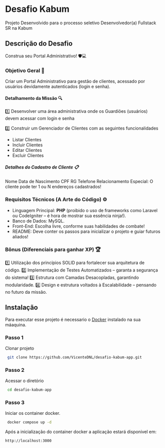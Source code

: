 
# Desafio Kabum

Projeto Desenvolvido para o processo seletivo Desenvolvedor(a) Fullstack SR na Kabum

## Descrição do Desafio

Construa seu Portal Administrativo! 🛡️💻

### Objetivo Geral 🎯

Criar um Portal Administrativo para gestão de clientes, acessado por usuários devidamente autenticados (login e senha).

#### Detalhamento da Missão 🔍

1️⃣ Desenvolver uma área administrativa onde os Guardiões (usuários) devem acessar com login e senha

2️⃣ Construir um Gerenciador de Clientes com as seguintes funcionalidades

- Listar Clientes
- Incluir Clientes
- Editar Clientes
- Excluir Clientes

##### Detalhes do Cadastro de Cliente 📋

Nome
Data de Nascimento
CPF
RG
Telefone
Relacionamento Especial: O cliente pode ter 1 ou N endereços cadastrados!

### Requisitos Técnicos (A Arte do Código) ⚙️

- Linguagem Principal: **PHP** (proibido o uso de frameworks como Laravel ou CodeIgniter – é hora de mostrar sua essência ninja!).
- Banco de Dados: MySQL.
- Front-End: Escolha livre, conforme suas habilidades de combate!
- README: Deve conter os passos para inicializar o projeto e guiar futuros aliados!

### Bônus (Diferenciais para ganhar XP) 🏆

1️⃣ Utilização dos princípios SOLID para fortalecer sua arquitetura de código.
2️⃣ Implementação de Testes Automatizados – garanta a segurança do sistema!
3️⃣ Estrutura com Camadas Desacopladas, garantindo modularidade.
4️⃣ Design e estrutura voltados à Escalabilidade – pensando no futuro da missão.

## Instalação

Para executar esse projeto é necessario o [Docker](https://www.docker.com) instalado na sua máaquina.

### Passo 1

Clonar projeto

 ```bash
  git clone https://github.com/VicenteDNL/desafio-kabum-app.git
```

### Passo 2

Acessar o diretório

 ```bash
  cd desafio-kabum-app
```

### Passo 3

Iniciar os container docker.

 ```bash
  docker compose up -d
```
Após a inicialização do container docker a aplicação estará disponivel em:

 ```bash
http://localhost:3000
```

